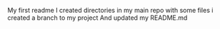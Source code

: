 My first readme
I created directories in my main repo with some files
i created a branch to my project
And updated my README.md
